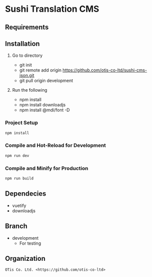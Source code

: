 # Sushi Translation CMS

## Requirements

## Installation

1. Go to directory

	- git init
	- git remote add origin https://github.com/otis-co-ltd/sushi-cms-json.git
	- git pull origin development

2. Run the following

	- npm install
	- npm install downloadjs
    - npm install @mdi/font -D

### Project Setup
```sh
npm install
```

### Compile and Hot-Reload for Development

```sh
npm run dev
```

### Compile and Minify for Production

```sh
npm run build
```

## Dependecies

- vuetify
- downloadjs

## Branch

- development
    - For testing
    
## Organization
`OTis Co. Ltd. <https://github.com/otis-co-ltd>`

